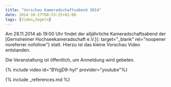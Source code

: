 ```yaml
---
title: "Vorschau Kameradschaftsabend 2014"
date: 2014-10-27T08:53:25+01:00
tags: [Video,Segeln]
---
```

Am 28.11.2014 ab 19:00 Uhr findet der alljährliche Kameradschaftsabend der [Gernsheimer Hochseekameradschaft e.V.]{: target="_blank" rel="noopener noreferrer nofollow"} statt. Hierzu ist das kleine Vorschau Video entstanden.

Die Veranstaltung ist öffentlich, um Anmeldung wird gebeten.

{% include video id="BYojjD9-hyI" provider="youtube"%}


{% include _references.md %}